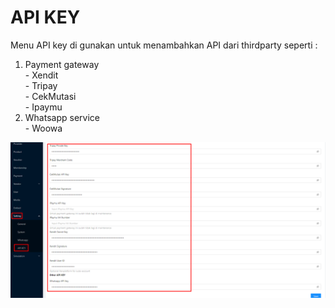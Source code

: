 # API KEY

Menu API key di gunakan untuk menambahkan API dari thirdparty seperti :&#x20;

1. Payment gateway\
   \- Xendit\
   \- Tripay\
   \- CekMutasi\
   \- Ipaymu
2. Whatsapp service\
   \- Woowa

![](<../../.gitbook/assets/image (61).png>)

